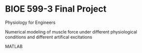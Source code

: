 # BIOE 599-3 Final Project
Physiology for Engineers

Numerical modeling of muscle force under different physiological conditions and different artifical excitations

MATLAB
